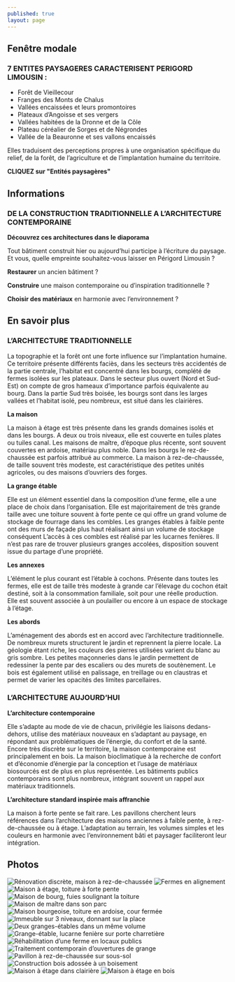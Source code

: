 ```yaml
---
published: true
layout: page
---
```


## Fenêtre modale

### 7 ENTITES PAYSAGERES CARACTERISENT PERIGORD LIMOUSIN :

- Forêt de Vieillecour
- Franges des Monts de Chalus
- Vallées encaissées et leurs promontoires
- Plateaux d’Angoisse et ses vergers
- Vallées habitées de la Dronne et de la Côle
- Plateau céréalier de Sorges et de Négrondes
- Vallée de la Beauronne et ses vallons encaissés

Elles traduisent des perceptions propres à une organisation spécifique du relief, de la forêt, de l’agriculture et de l’implantation humaine du territoire.

**CLIQUEZ sur "Entités paysagères"**

## Informations

### DE LA CONSTRUCTION TRADITIONNELLE A L’ARCHITECTURE CONTEMPORAINE

**Découvrez ces architectures dans le diaporama**

Tout bâtiment construit hier ou aujourd’hui participe à l’écriture du paysage. Et vous, quelle empreinte souhaitez-vous laisser en Périgord Limousin ?

**Restaurer** un ancien bâtiment ?

**Construire** une maison contemporaine ou d’inspiration traditionnelle ?

**Choisir des matériaux** en harmonie avec l’environnement ?


## En savoir plus

### L’ARCHITECTURE TRADITIONNELLE

La topographie et la forêt ont une forte influence sur l’implantation humaine. Ce territoire présente différents faciès, dans les secteurs très accidentés de la partie centrale, l’habitat est concentré dans les bourgs, complété de fermes isolées sur les plateaux. Dans le secteur plus ouvert (Nord et Sud-Est) on compte de gros hameaux d’importance parfois équivalente au bourg. Dans la partie Sud très boisée, les bourgs sont dans les larges vallées et l’habitat isolé, peu nombreux, est situé dans les clairières.  

**La maison**

La maison à étage est très présente dans les grands domaines isolés et dans les bourgs. A deux ou trois niveaux, elle est couverte en tuiles plates ou tuiles canal. Les maisons de maître, d’époque plus récente, sont souvent couvertes en ardoise, matériau plus noble. Dans les bourgs le rez-de-chaussée est parfois attribué au commerce. La maison à rez-de-chaussée, de taille souvent très modeste, est caractéristique des petites unités agricoles, ou des maisons d’ouvriers des forges. 

**La grange étable** 

Elle est un élément essentiel dans la composition d’une ferme, elle a une place de choix dans l’organisation. Elle est majoritairement de très grande taille avec une toiture souvent à forte pente ce qui offre un grand volume de stockage de fourrage dans les combles. Les granges étables à faible pente ont des murs de façade plus haut réalisant ainsi un volume de stockage conséquent L’accès à ces combles est réalisé par les lucarnes fenières. Il n’est pas rare de trouver plusieurs granges accolées, disposition souvent issue du partage d’une propriété.
 
**Les annexes**

L’élément le plus courant est l’étable à cochons. Présente dans toutes les fermes, elle est de taille très modeste à grande car l’élevage du cochon était destiné, soit à la consommation familiale, soit pour une réelle production. Elle est souvent associée à un poulailler ou encore à un espace de stockage à l’étage.
 
**Les abords**

L’aménagement des abords est en accord avec l’architecture traditionnelle. De nombreux murets structurent le jardin et reprennent la pierre locale. La géologie étant riche, les couleurs des pierres utilisées varient du blanc au gris sombre. Les petites maçonneries dans le jardin permettent de redessiner la pente par des escaliers ou des murets de soutènement. Le bois est également utilisé en palissage, en treillage ou en claustras et permet de varier les opacités des limites parcellaires.

### L’ARCHITECTURE AUJOURD’HUI

**L’architecture contemporaine**

Elle s’adapte au mode de vie de chacun, privilégie les liaisons dedans-dehors, utilise des matériaux nouveaux en s’adaptant au paysage, en répondant aux problématiques de l’énergie, du confort et de la santé.  Encore très discrète sur le territoire, la maison contemporaine est principalement en bois. La maison bioclimatique à la recherche de confort et d’économie d’énergie par la conception et l’usage de matériaux biosourcés est de plus en plus représentée.
Les bâtiments publics contemporains sont plus nombreux, intégrant souvent un rappel aux matériaux traditionnels.


**L’architecture standard inspirée mais affranchie**

La maison à forte pente se fait rare. Les pavillons cherchent leurs références dans l’architecture des maisons anciennes à faible pente, à rez-de-chaussée ou à étage. L’adaptation au terrain, les volumes simples et les couleurs en harmonie avec l’environnement bâti et paysager faciliteront leur intégration.

## Photos

![Rénovation discrète, maison à rez-de-chaussée]({{site.baseurl}}/data/images/3/architecture/03_ARCHITECTURE_01.jpg)
![Fermes en alignement]({{site.baseurl}}/data/images/3/architecture/03_ARCHITECTURE_02.jpg)
![Maison à étage, toiture à forte pente]({{site.baseurl}}/data/images/3/architecture/03_ARCHITECTURE_03.jpg)
![Maison de bourg, fuies soulignant la toiture]({{site.baseurl}}/data/images/3/architecture/03_ARCHITECTURE_04.jpg)
![Maison de maître dans son parc]({{site.baseurl}}/data/images/3/architecture/03_ARCHITECTURE_05.jpg)
![Maison bourgeoise, toiture en ardoise, cour fermée]({{site.baseurl}}/data/images/3/architecture/03_ARCHITECTURE_06.jpg)
![Immeuble sur 3 niveaux, donnant sur la place]({{site.baseurl}}/data/images/3/architecture/03_ARCHITECTURE_07.jpg)
![Deux granges-étables dans un même volume]({{site.baseurl}}/data/images/3/architecture/03_ARCHITECTURE_08.jpg)
![Grange-étable, lucarne fenière sur porte charretière]({{site.baseurl}}/data/images/3/architecture/03_ARCHITECTURE_09.jpg)
![Réhabilitation d’une ferme en locaux publics]({{site.baseurl}}/data/images/3/architecture/03_ARCHITECTURE_10b.jpg)
![Traitement contemporain d’ouvertures de grange]({{site.baseurl}}/data/images/3/architecture/03_ARCHITECTURE_11.jpg)
![Pavillon à rez-de-chaussée sur sous-sol]({{site.baseurl}}/data/images/3/architecture/03_ARCHITECTURE_12.jpg)
![Construction bois adossée à un boisement]({{site.baseurl}}/data/images/3/architecture/03_ARCHITECTURE_13.jpg)
![Maison à étage dans clairière]({{site.baseurl}}/data/images/3/architecture/03_ARCHITECTURE_14.jpg)
![Maison à étage en bois]({{site.baseurl}}/data/images/3/architecture/03_ARCHITECTURE_15.jpg)
